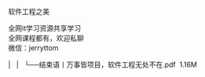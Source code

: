 软件工程之美  

全网it学习资源共享学习<br>全网课程都有，欢迎私聊<br>微信：jerryttom<br>

| &nbsp;&nbsp;| &nbsp;&nbsp;└──结束语丨万事皆项目，软件工程无处不在.pdf &nbsp;1.16M